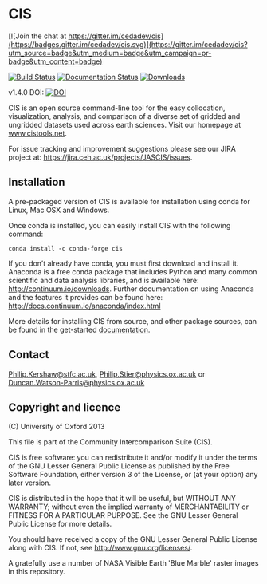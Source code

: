 CIS
===

[![Join the chat at https://gitter.im/cedadev/cis](https://badges.gitter.im/cedadev/cis.svg)](https://gitter.im/cedadev/cis?utm_source=badge&utm_medium=badge&utm_campaign=pr-badge&utm_content=badge)

[![Build Status](https://travis-ci.org/cedadev/cis.svg?branch=master)](https://travis-ci.org/cedadev/cis)
[![Documentation Status](https://readthedocs.org/projects/cis/badge/?version=latest)](https://readthedocs.org/projects/cis/?badge=latest)
[![Downloads](https://anaconda.org/cistools/cis/badges/downloads.svg)](https://anaconda.org/CISTools/cis/files)

v1.4.0 DOI: [![DOI](https://zenodo.org/badge/doi/10.5281/zenodo.59939.svg)](http://dx.doi.org/10.5281/zenodo.59939)

CIS is an open source command-line tool for the easy collocation, visualization, analysis, and comparison of a
diverse set of gridded and ungridded datasets used across earth sciences. Visit our homepage at www.cistools.net.

For issue tracking and improvement suggestions please see our JIRA project at: https://jira.ceh.ac.uk/projects/JASCIS/issues.

Installation
------------

A pre-packaged version of CIS is available for installation using conda for Linux, Mac OSX and Windows.

Once conda is installed, you can easily install CIS with the following command:

    conda install -c conda-forge cis

If you don’t already have conda, you must first download and install it.
Anaconda is a free conda package that includes Python and many common scientific and data analysis libraries, and is available here: http://continuum.io/downloads.
Further documentation on using Anaconda and the features it provides can be found here: http://docs.continuum.io/anaconda/index.html

More details for installing CIS from source, and other package sources, can be found in the get-started [documentation](http://cistools.net/get-started#installation).


Contact
-------

Philip.Kershaw@stfc.ac.uk, Philip.Stier@physics.ox.ac.uk or Duncan.Watson-Parris@physics.ox.ac.uk


Copyright and licence
---------------------

(C) University of Oxford 2013

This file is part of the Community Intercomparison Suite (CIS).

CIS is free software: you can redistribute it and/or modify it under
the terms of the GNU Lesser General Public License as published by the
Free Software Foundation, either version 3 of the License, or
(at your option) any later version.

CIS is distributed in the hope that it will be useful,
but WITHOUT ANY WARRANTY; without even the implied warranty of
MERCHANTABILITY or FITNESS FOR A PARTICULAR PURPOSE.  See the
GNU Lesser General Public License for more details.

You should have received a copy of the GNU Lesser General Public License
along with CIS.  If not, see <http://www.gnu.org/licenses/>.

A gratefully use a number of NASA Visible Earth 'Blue Marble' raster 
images in this repository.
